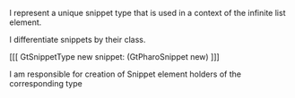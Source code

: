 I represent a unique snippet type that is used in a context of the infinite list element.

I differentiate snippets by their class.

[[[
	GtSnippetType new snippet: (GtPharoSnippet new)
]]]

I am responsible for creation of Snippet element holders of the corresponding type